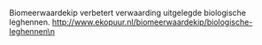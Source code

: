Biomeerwaardekip verbetert verwaarding uitgelegde biologische leghennen. http://www.ekopuur.nl/biomeerwaardekip/biologische-leghennen\n
